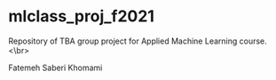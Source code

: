 # mlclass_proj_f2021

Repository of TBA group project for Applied Machine Learning course. <\br>

Fatemeh Saberi Khomami
